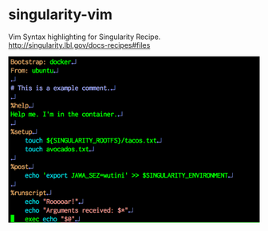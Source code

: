 # singularity-vim

Vim Syntax highlighting for Singularity Recipe.
http://singularity.lbl.gov/docs-recipes#files

![](./example.png)
